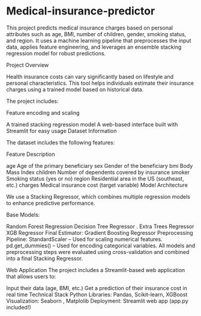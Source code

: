 # Medical-insurance-predictor


This project predicts medical insurance charges based on personal attributes such as age, BMI, number of children, gender, smoking status, and region. It uses a machine learning pipeline that preprocesses the input data, applies feature engineering, and leverages an ensemble stacking regression model for robust predictions.

Project Overview


Health insurance costs can vary significantly based on lifestyle and personal characteristics. This tool helps individuals estimate their insurance charges using a trained model based on historical data.

The project includes:

Feature encoding and scaling


A trained stacking regression model
A web-based interface built with Streamlit for easy usage
Dataset Information


The dataset includes the following features:

Feature	Description


age	Age of the primary beneficiary
sex	Gender of the beneficiary
bmi	Body Mass Index
children	Number of dependents covered by insurance
smoker	Smoking status (yes or no)
region	Residential area in the US (southeast, etc.)
charges	Medical insurance cost (target variable)
Model Architecture


We use a Stacking Regressor, which combines multiple regression models to enhance predictive performance.

Base Models:


Random Forest Regression
Decision Tree Regressor .
Extra Trees Regressor
XGB Regressor
Final Estimator:
Gradient Boosting Regressor
Preprocessing Pipeline:
StandardScaler – Used for scaling numerical features.
pd.get_dummies() – Used for encoding categorical variables.
All models and preprocessing steps were evaluated using cross-validation and combined into a final Stacking Regressor.

Web Application
The project includes a Streamlit-based web application that allows users to:

Input their data (age, BMI, etc.)
Get a prediction of their insurance cost in real time
Technical Stack
Python Libraries: Pandas, Scikit-learn, XGBoost
Visualization: Seaborn , Matplolib
Deployment: Streamlit web app (app.py included!)
